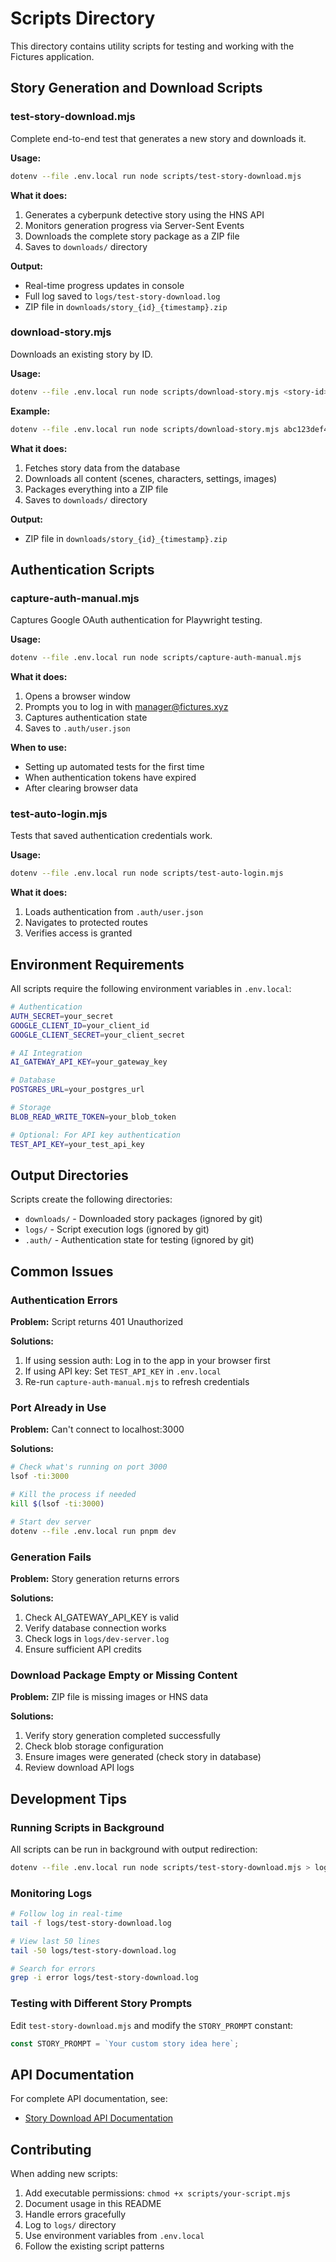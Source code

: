 # Scripts Directory

This directory contains utility scripts for testing and working with the Fictures application.

## Story Generation and Download Scripts

### test-story-download.mjs

Complete end-to-end test that generates a new story and downloads it.

**Usage:**
```bash
dotenv --file .env.local run node scripts/test-story-download.mjs
```

**What it does:**
1. Generates a cyberpunk detective story using the HNS API
2. Monitors generation progress via Server-Sent Events
3. Downloads the complete story package as a ZIP file
4. Saves to `downloads/` directory

**Output:**
- Real-time progress updates in console
- Full log saved to `logs/test-story-download.log`
- ZIP file in `downloads/story_{id}_{timestamp}.zip`

### download-story.mjs

Downloads an existing story by ID.

**Usage:**
```bash
dotenv --file .env.local run node scripts/download-story.mjs <story-id>
```

**Example:**
```bash
dotenv --file .env.local run node scripts/download-story.mjs abc123def456
```

**What it does:**
1. Fetches story data from the database
2. Downloads all content (scenes, characters, settings, images)
3. Packages everything into a ZIP file
4. Saves to `downloads/` directory

**Output:**
- ZIP file in `downloads/story_{id}_{timestamp}.zip`

## Authentication Scripts

### capture-auth-manual.mjs

Captures Google OAuth authentication for Playwright testing.

**Usage:**
```bash
dotenv --file .env.local run node scripts/capture-auth-manual.mjs
```

**What it does:**
1. Opens a browser window
2. Prompts you to log in with manager@fictures.xyz
3. Captures authentication state
4. Saves to `.auth/user.json`

**When to use:**
- Setting up automated tests for the first time
- When authentication tokens have expired
- After clearing browser data

### test-auto-login.mjs

Tests that saved authentication credentials work.

**Usage:**
```bash
dotenv --file .env.local run node scripts/test-auto-login.mjs
```

**What it does:**
1. Loads authentication from `.auth/user.json`
2. Navigates to protected routes
3. Verifies access is granted

## Environment Requirements

All scripts require the following environment variables in `.env.local`:

```bash
# Authentication
AUTH_SECRET=your_secret
GOOGLE_CLIENT_ID=your_client_id
GOOGLE_CLIENT_SECRET=your_client_secret

# AI Integration
AI_GATEWAY_API_KEY=your_gateway_key

# Database
POSTGRES_URL=your_postgres_url

# Storage
BLOB_READ_WRITE_TOKEN=your_blob_token

# Optional: For API key authentication
TEST_API_KEY=your_test_api_key
```

## Output Directories

Scripts create the following directories:

- `downloads/` - Downloaded story packages (ignored by git)
- `logs/` - Script execution logs (ignored by git)
- `.auth/` - Authentication state for testing (ignored by git)

## Common Issues

### Authentication Errors

**Problem:** Script returns 401 Unauthorized

**Solutions:**
1. If using session auth: Log in to the app in your browser first
2. If using API key: Set `TEST_API_KEY` in `.env.local`
3. Re-run `capture-auth-manual.mjs` to refresh credentials

### Port Already in Use

**Problem:** Can't connect to localhost:3000

**Solutions:**
```bash
# Check what's running on port 3000
lsof -ti:3000

# Kill the process if needed
kill $(lsof -ti:3000)

# Start dev server
dotenv --file .env.local run pnpm dev
```

### Generation Fails

**Problem:** Story generation returns errors

**Solutions:**
1. Check AI_GATEWAY_API_KEY is valid
2. Verify database connection works
3. Check logs in `logs/dev-server.log`
4. Ensure sufficient API credits

### Download Package Empty or Missing Content

**Problem:** ZIP file is missing images or HNS data

**Solutions:**
1. Verify story generation completed successfully
2. Check blob storage configuration
3. Ensure images were generated (check story in database)
4. Review download API logs

## Development Tips

### Running Scripts in Background

All scripts can be run in background with output redirection:

```bash
dotenv --file .env.local run node scripts/test-story-download.mjs > logs/test.log 2>&1 &
```

### Monitoring Logs

```bash
# Follow log in real-time
tail -f logs/test-story-download.log

# View last 50 lines
tail -50 logs/test-story-download.log

# Search for errors
grep -i error logs/test-story-download.log
```

### Testing with Different Story Prompts

Edit `test-story-download.mjs` and modify the `STORY_PROMPT` constant:

```javascript
const STORY_PROMPT = `Your custom story idea here`;
```

## API Documentation

For complete API documentation, see:
- [Story Download API Documentation](../docs/STORY_DOWNLOAD_API.md)

## Contributing

When adding new scripts:

1. Add executable permissions: `chmod +x scripts/your-script.mjs`
2. Document usage in this README
3. Handle errors gracefully
4. Log to `logs/` directory
5. Use environment variables from `.env.local`
6. Follow the existing script patterns
